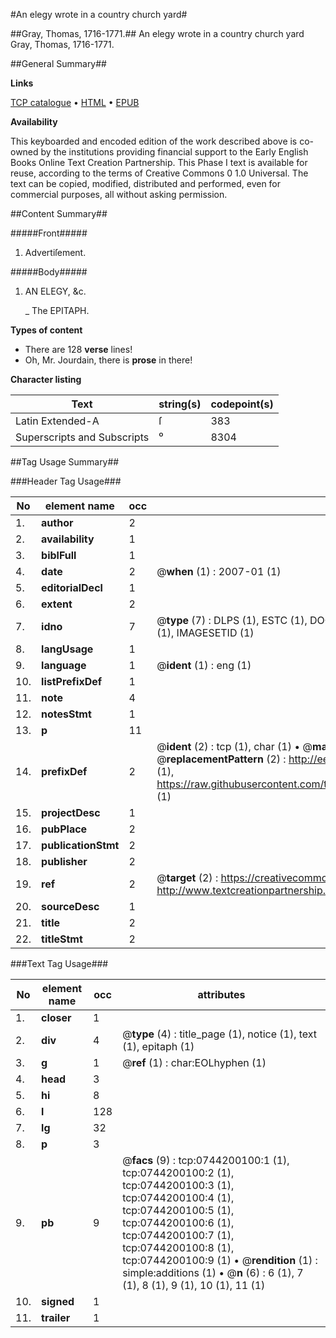 #An elegy wrote in a country church yard#

##Gray, Thomas, 1716-1771.##
An elegy wrote in a country church yard
Gray, Thomas, 1716-1771.

##General Summary##

**Links**

[TCP catalogue](http://www.ota.ox.ac.uk/tcp/)  • 
[HTML](http://tei.it.ox.ac.uk/tcp/Texts-HTML/free/004/004844178.html)  • 
[EPUB](http://tei.it.ox.ac.uk/tcp/Texts-EPUB/free/004/004844178.epub)

**Availability**

This keyboarded and encoded edition of the
	       work described above is co-owned by the institutions
	       providing financial support to the Early English Books
	       Online Text Creation Partnership. This Phase I text is
	       available for reuse, according to the terms of Creative
	       Commons 0 1.0 Universal. The text can be copied,
	       modified, distributed and performed, even for
	       commercial purposes, all without asking permission.


##Content Summary##

#####Front#####

1. Advertiſement.

#####Body#####

1. AN ELEGY, &c.

    _ The EPITAPH.

**Types of content**

  * There are 128 **verse** lines!
  * Oh, Mr. Jourdain, there is **prose** in there!

**Character listing**


|Text|string(s)|codepoint(s)|
|---|---|---|
|Latin Extended-A|ſ|383|
|Superscripts             and Subscripts|⁰|8304|

##Tag Usage Summary##

###Header Tag Usage###

|No|element name|occ|attributes|
|---|---|---|---|
|1.|__author__|2||
|2.|__availability__|1||
|3.|__biblFull__|1||
|4.|__date__|2| @__when__ (1) : 2007-01 (1)|
|5.|__editorialDecl__|1||
|6.|__extent__|2||
|7.|__idno__|7| @__type__ (7) : DLPS (1), ESTC (1), DOCNO (1), TCP (1), GALEDOCNO (1), CONTENTSET (1), IMAGESETID (1)|
|8.|__langUsage__|1||
|9.|__language__|1| @__ident__ (1) : eng (1)|
|10.|__listPrefixDef__|1||
|11.|__note__|4||
|12.|__notesStmt__|1||
|13.|__p__|11||
|14.|__prefixDef__|2| @__ident__ (2) : tcp (1), char (1)  •  @__matchPattern__ (2) : ([0-9\-]+):([0-9IVX]+) (1), (.+) (1)  •  @__replacementPattern__ (2) : http://eebo.chadwyck.com/downloadtiff?vid=$1&page=$2 (1), https://raw.githubusercontent.com/textcreationpartnership/Texts/master/tcpchars.xml#$1 (1)|
|15.|__projectDesc__|1||
|16.|__pubPlace__|2||
|17.|__publicationStmt__|2||
|18.|__publisher__|2||
|19.|__ref__|2| @__target__ (2) : https://creativecommons.org/publicdomain/zero/1.0/ (1), http://www.textcreationpartnership.org/docs/. (1)|
|20.|__sourceDesc__|1||
|21.|__title__|2||
|22.|__titleStmt__|2||


###Text Tag Usage###

|No|element name|occ|attributes|
|---|---|---|---|
|1.|__closer__|1||
|2.|__div__|4| @__type__ (4) : title_page (1), notice (1), text (1), epitaph (1)|
|3.|__g__|1| @__ref__ (1) : char:EOLhyphen (1)|
|4.|__head__|3||
|5.|__hi__|8||
|6.|__l__|128||
|7.|__lg__|32||
|8.|__p__|3||
|9.|__pb__|9| @__facs__ (9) : tcp:0744200100:1 (1), tcp:0744200100:2 (1), tcp:0744200100:3 (1), tcp:0744200100:4 (1), tcp:0744200100:5 (1), tcp:0744200100:6 (1), tcp:0744200100:7 (1), tcp:0744200100:8 (1), tcp:0744200100:9 (1)  •  @__rendition__ (1) : simple:additions (1)  •  @__n__ (6) : 6 (1), 7 (1), 8 (1), 9 (1), 10 (1), 11 (1)|
|10.|__signed__|1||
|11.|__trailer__|1||
